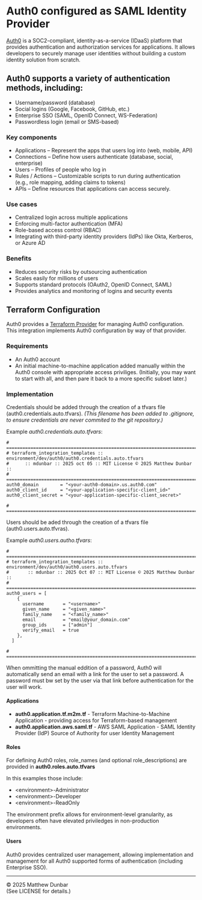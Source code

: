 # Auth0 configured as SAML Identity Provider

[Auth0](https://auth0.com) is a SOC2-compliant, identity-as-a-service (IDaaS) platform that provides authentication and authorization services for applications. It allows developers to securely manage user identities without building a custom identity solution from scratch. 

## Auth0 supports a variety of authentication methods, including:

-	Username/password (database)  
-	Social logins (Google, Facebook, GitHub, etc.)  
-	Enterprise SSO (SAML, OpenID Connect, WS-Federation)  
-	Passwordless login (email or SMS-based)  

### Key components

- Applications – Represent the apps that users log into (web, mobile, API)  
-	Connections – Define how users authenticate (database, social, enterprise)  
-	Users – Profiles of people who log in  
-	Rules / Actions – Customizable scripts to run during authentication  
(e.g., role mapping, adding claims to tokens)  
-	APIs – Define resources that applications can access securely.

### Use cases

-	Centralized login across multiple applications  
-	Enforcing multi-factor authentication (MFA)  
-	Role-based access control (RBAC)  
-	Integrating with third-party identity providers (IdPs) like Okta, Kerberos, or Azure AD

### Benefits

-	Reduces security risks by outsourcing authentication  
-	Scales easily for millions of users  
-	Supports standard protocols (OAuth2, OpenID Connect, SAML)  
-	Provides analytics and monitoring of logins and security events

## Terraform Configuration

Auth0 provides a [Terraform Provider](https://github.com/auth0/terraform-provider-auth0) for managing Auth0 configuration.  This integration implements Auth0 configuration by way of that provider.

### Requirements

- An Auth0 account
- An initial machine-to-machine application added manually within the Auth0 console with appropriate access priviliges.  (Initially, you may want to start with all, and then pare it back to a more specific subset later.)

### Implementation

Credentials should be added through the creation of a tfvars file (auth0.credentials.auto.tfvars).  _(This filename has been added to .gitignore, to ensure credentials are never commited to the git repository.)_

Example _auth0.credentials.auto.tfvars_:

```
# =============================================================================
# terraform_integration_templates :: environment/dev/auth0/auth0.credentials.auto.tfvars 
#      :: mdunbar :: 2025 oct 05 :: MIT License © 2025 Matthew Dunbar ::
# =============================================================================
auth0_domain        = "<your-auth0-domain>.us.auth0.com"
auth0_client_id     = "<your-application-specific-client_id>"
auth0_client_secret = "<your-application-specific-client_secret>"

# =============================================================================
```

Users should be aded through the creation of a tfvars file (auth0.users.auto.tfvras).

Example _auth0.users.autho.tfvars_:

```
# =============================================================================
# terraform_integration_templates :: environment/dev/auth0/auth0.users.auto.tfvars
#       :: mdunbar :: 2025 Oct 07 :: MIT License © 2025 Matthew Dunbar ::
# =============================================================================
auth0_users = [
    {
      username       = "<username>"
      given_name     = "<given_name>"
      family_name    = "<family_name>"
      email          = "email@your_domain.com"
      group_ids      = ["admin"]
      verify_email   = true
    },
  ]

# =============================================================================
```

When ommitting the manual eddition of a password, Auth0 will automatically send an email with a link for the user to set a password.  A password must bw set by the user via that link before authentication for the user will work.

#### Applications

- **auth0.application.tf.m2m.tf** - Terraform Machine-to-Machine Application - providing access for Terraform-based management
- **auth0.application.aws.saml.tf** - AWS SAML Application - SAML Identity Provider (IdP) Source of Authority for user Identity Management

#### Roles

For defining Auth0 roles, role_names (and optional role_descriptions) are provided in **auth0.roles.auto.tfvars**

In this examples those include:

- \<environment\>-Administrator
- \<environment\>-Developer
- \<environment\>-ReadOnly

The environment prefix allows for environment-level granularity, as developers often have elevated priviledges in non-production environments.

#### Users

Auth0 provides centralized user management, allowing implementation and management for all Auth0 supported forms of authentication (including Enterprise SSO).

<hr>

© 2025 Matthew Dunbar  
(See LICENSE for details.)